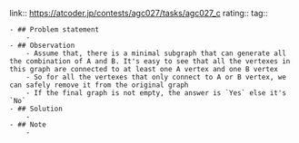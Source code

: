 link:: https://atcoder.jp/contests/agc027/tasks/agc027_c
rating::
tag::

	- ## Problem statement
		-
	- ## Observation
		- Assume that, there is a minimal subgraph that can generate all the combination of A and B. It's easy to see that all the vertexes in this graph are connected to at least one A vertex and one B vertex
		- So for all the vertexes that only connect to A or B vertex, we can safely remove it from the original graph
		- If the final graph is not empty, the answer is `Yes` else it's `No`
	- ## Solution
		-
	- ## Note
		-